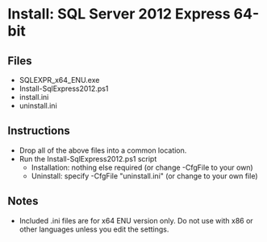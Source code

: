 # Install: SQL Server 2012 Express 64-bit

## Files

* SQLEXPR_x64_ENU.exe
* Install-SqlExpress2012.ps1
* install.ini
* uninstall.ini

## Instructions

* Drop all of the above files into a common location.
* Run the Install-SqlExpress2012.ps1 script
  * Installation: nothing else required (or change -CfgFile to your own)
  * Uninstall: specify -CfgFile "uninstall.ini" (or change to your own file)

## Notes

* Included .ini files are for x64 ENU version only.  Do not use with x86 or other languages unless you edit the settings.
